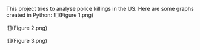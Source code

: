 This project tries to analyse police killings in the US.
Here are some graphs created in Python:
![](Figure 1.png)<br/><br/>
![](Figure 2.png)<br/><br/>
![](Figure 3.png)